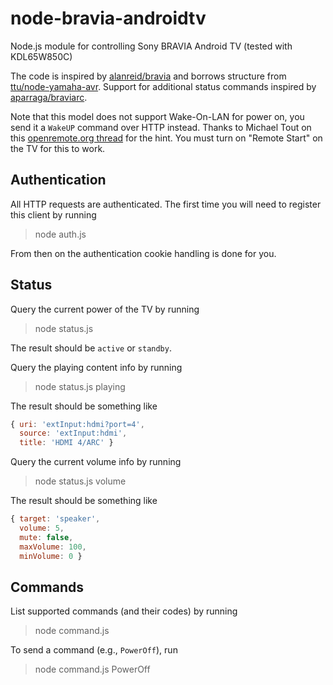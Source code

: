 node-bravia-androidtv
=====================

Node.js module for controlling Sony BRAVIA Android TV (tested with KDL65W850C)

The code is inspired by [alanreid/bravia](https://github.com/alanreid/bravia)
and borrows structure from [ttu/node-yamaha-avr](https://github.com/ttu/node-yamaha-avr).
Support for additional status commands inspired by [aparraga/braviarc](https://github.com/aparraga/braviarc).

Note that this model does not support Wake-On-LAN for power on, you send it a
`WakeUP` command over HTTP instead. Thanks to Michael Tout on this
[openremote.org thread](http://www.openremote.org/display/forums/Sony+TV+HTTP+control?focusedCommentId=23601972#comment-23601972)
for the hint. You must turn on "Remote Start" on the TV for this to work.

Authentication
--------------

All HTTP requests are authenticated. The first time you will need to register
this client by running

> node auth.js

From then on the authentication cookie handling is done for you.

Status
------

Query the current power of the TV by running

> node status.js

The result should be `active` or `standby`.

Query the playing content info by running

> node status.js playing

The result should be something like

```js
{ uri: 'extInput:hdmi?port=4',
  source: 'extInput:hdmi',
  title: 'HDMI 4/ARC' }
```

Query the current volume info by running

> node status.js volume

The result should be something like

```js
{ target: 'speaker',
  volume: 5,
  mute: false,
  maxVolume: 100,
  minVolume: 0 }
```

Commands
--------

List supported commands (and their codes) by running

> node command.js

To send a command (e.g., `PowerOff`), run

> node command.js PowerOff
